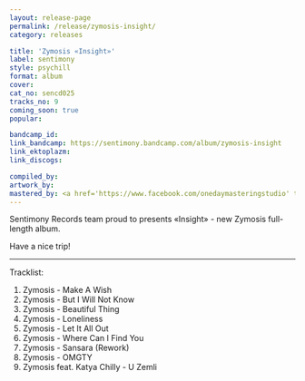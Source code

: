 ```yaml
---
layout: release-page
permalink: /release/zymosis-insight/
category: releases

title: 'Zymosis «Insight»'
label: sentimony
style: psychill
format: album
cover: 
cat_no: sencd025
tracks_no: 9
coming_soon: true
popular: 

bandcamp_id: 
link_bandcamp: https://sentimony.bandcamp.com/album/zymosis-insight
link_ektoplazm: 
link_discogs: 

compiled_by: 
artwork_by: 
mastered_by: <a href='https://www.facebook.com/onedaymasteringstudio' target='_blank'>One Day Mastering Studio</a>
---
```


Sentimony Records team proud to presents «Insight» - new Zymosis full-length album.

Have a nice trip!

---
Tracklist:

01. Zymosis - Make A Wish
02. Zymosis - But I Will Not Know
03. Zymosis - Beautiful Thing
04. Zymosis - Loneliness
05. Zymosis - Let It All Out
06. Zymosis - Where Can I Find You
07. Zymosis - Sansara (Rework)
08. Zymosis - OMGTY
09. Zymosis feat. Katya Chilly - U Zemli
